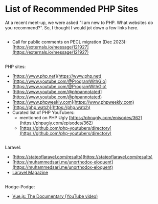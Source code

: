 # List of Recommended PHP Sites

At a recent meet-up, we were asked "I am new to PHP. What websites do you recommend?". So, I thought I would jot down a few links here. 

##
- Call for public comments on PECL migration (Dec 2023): [https://externals.io/message/121927](https://externals.io/message/121927)

##
PHP sites:
- [https://www.php.net](https://www.php.net)
- [https://www.youtube.com/@ProgramWithGio](https://www.youtube.com/@ProgramWithGio)
- [https://www.youtube.com/@phpannotated](https://www.youtube.com/@phpannotated)
- [https://www.phpweekly.com](https://www.phpweekly.com)
- [https://php.watch](https://php.watch)
- Curated list of PHP YouTubers:
  - mentioned on PHP Ugly [https://phpugly.com/episodes/362](https://phpugly.com/episodes/362)
  - [https://github.com/php-youtubers/directory](https://github.com/php-youtubers/directory)

##
Laravel:
- [https://stateoflaravel.com/results](https://stateoflaravel.com/results)
- [https://muhammedsari.me/unorthodox-eloquent](https://muhammedsari.me/unorthodox-eloquent)
- [Laravel Magazine](https://laravelmagazine.com)

##
Hodge-Podge:
- [Vue.js: The Documentary (YouTube video)](https://www.youtube.com/watch?v=OrxmtDw4pVI)
